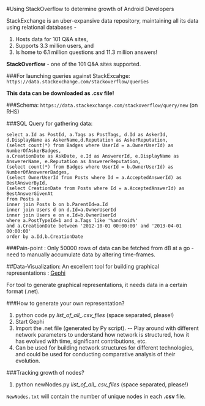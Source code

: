 #Using StackOverflow to determine growth of Android Developers

StackExchange is an uber-expansive data repository, maintaining all its data using relational databases - 
  1. Hosts data for 101 Q&A sites, 
  2. Supports 3.3 million users, and
  3. Is home to 6.1 million questions and 11.3 million answers!

**StackOverflow** - one of the 101 Q&A sites supported.

###For launching queries against StackExcahge: 
`https://data.stackexchange.com/stackoverflow/queries`

**This data can be downloaded as .csv file!**

###Schema: 
`https://data.stackexchange.com/stackoverflow/query/new` (on RHS)

###SQL Query for gathering data:
```
select a.Id as PostId, a.Tags as PostTags, d.Id as AskerId, d.DisplayName as AskerName,d.Reputation as AskerReputation,
(select count(*) from Badges where UserId = a.OwnerUserId) as NumberOfAskerBadges,
a.CreationDate as AskDate, e.Id as AnswererId, e.DisplayName as AnswererName, e.Reputation as AnswererReputation,
(select count(*) from Badges where UserId = b.OwnerUserId) as NumberOfAnswererBadges,
(select OwnerUserId from Posts where Id = a.AcceptedAnswerId) as BestAnswerById,
(select CreationDate from Posts where Id = a.AcceptedAnswerId) as BestAnswerGivenAt
from Posts a 
inner join Posts b on b.ParentId=a.Id
inner join Users d on d.Id=a.OwnerUserId
inner join Users e on e.Id=b.OwnerUserId
where a.PostTypeId=1 and a.Tags like '%android%' 
and a.CreationDate between '2012-10-01 00:00:00' and '2013-04-01 00:00:00'
order by a.Id,b.CreationDate
```

###Pain-point : 
Only 50000 rows of data can be fetched from dB at a go - need to manually accumulate data by altering time-frames.

##Data-Visualization:
An excellent tool for building graphical representations : [Gephi](https://gephi.org/)

For tool to generate graphical representations, it needs data in a certain format (.net).

###How to generate your own representation?
1. python code.py *list\_of\_all\_.csv\_files* (space separated, please!)
2. Start Gephi
3. Import the .net file (generated by Py script). -- Play around with different network parameters to understand how network is structured, how it has evolved with time, significant contributions, etc.
4. Can be used for building network structures for different technologies, and could be used for conducting comparative analysis of their evolution.

###Tracking growth of nodes?
1. python newNodes.py *list\_of\_all\_.csv\_files* (space separated, please!)

  `NewNodes.txt` will contain the number of unique nodes in each **.csv** file.

